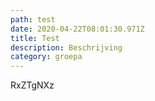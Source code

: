 ```yaml
---
path: test
date: 2020-04-22T08:01:30.971Z
title: Test
description: Beschrijving
category: groepa
---
```

RxZTgNXz